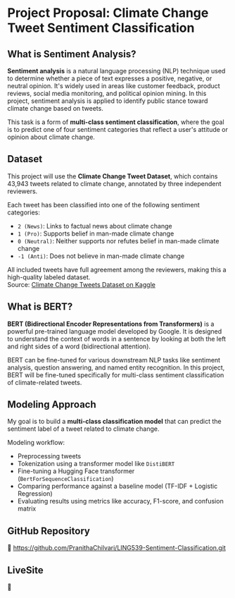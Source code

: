 # Project Proposal: Climate Change Tweet Sentiment Classification

## What is Sentiment Analysis?

**Sentiment analysis** is a natural language processing (NLP) technique used to determine whether a piece of text expresses a positive, negative, or neutral opinion. It's widely used in areas like customer feedback, product reviews, social media monitoring, and political opinion mining. In this project, sentiment analysis is applied to identify public stance toward climate change based on tweets.

This task is a form of **multi-class sentiment classification**, where the goal is to predict one of four sentiment categories that reflect a user's attitude or opinion about climate change.

## Dataset
This project will use the **Climate Change Tweet Dataset**, which contains 43,943 tweets related to climate change, annotated by three independent reviewers.

Each tweet has been classified into one of the following sentiment categories:

- `2 (News)`: Links to factual news about climate change  
- `1 (Pro)`: Supports belief in man-made climate change  
- `0 (Neutral)`: Neither supports nor refutes belief in man-made climate change  
- `-1 (Anti)`: Does not believe in man-made climate change  

All included tweets have full agreement among the reviewers, making this a high-quality labeled dataset.  
Source: [Climate Change Tweets Dataset on Kaggle](https://www.kaggle.com/datasets/sbhatti/Climate-Change-Tweet-Dataset)

## What is BERT?

**BERT (Bidirectional Encoder Representations from Transformers)** is a powerful pre-trained language model developed by Google. It is designed to understand the context of words in a sentence by looking at both the left and right sides of a word (bidirectional attention). 

BERT can be fine-tuned for various downstream NLP tasks like sentiment analysis, question answering, and named entity recognition. In this project, BERT will be fine-tuned specifically for multi-class sentiment classification of climate-related tweets.

## Modeling Approach
My goal is to build a **multi-class classification model** that can predict the sentiment label of a tweet related to climate change.

Modeling workflow:
- Preprocessing tweets 
- Tokenization using a transformer model like `DistiBERT`
- Fine-tuning a Hugging Face transformer (`BertForSequenceClassification`)
- Comparing performance against a baseline model (TF-IDF + Logistic Regression)
- Evaluating results using metrics like accuracy, F1-score, and confusion matrix

## GitHub Repository
🔗 https://github.com/PranithaChilvari/LING539-Sentiment-Classification.git

## LiveSite
🔗 
